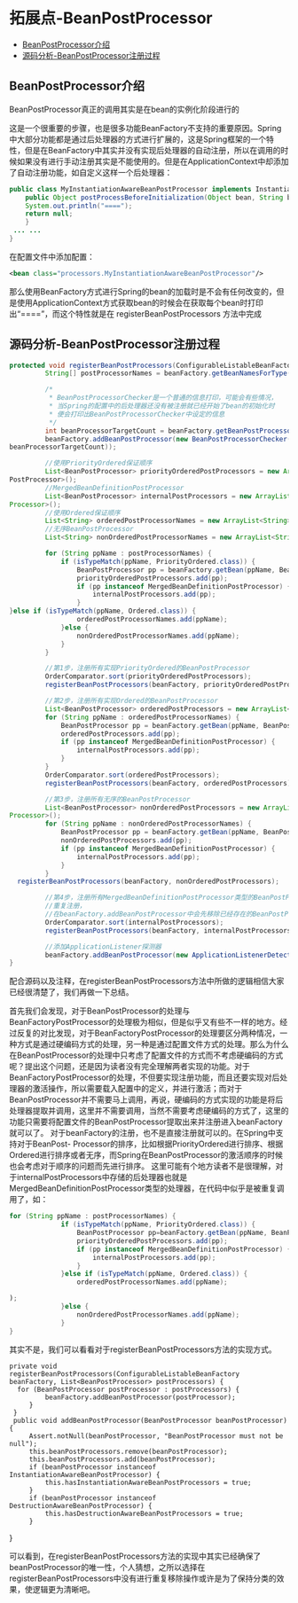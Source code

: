# 拓展点-BeanPostProcessor

- [BeanPostProcessor介绍](#BeanPostProcessor介绍)
- [源码分析-BeanPostProcessor注册过程](#源码分析-BeanPostProcessor注册过程)

## BeanPostProcessor介绍

BeanPostProcessor真正的调用其实是在bean的实例化阶段进行的

这是一个很重要的步骤，也是很多功能BeanFactory不支持的重要原因。Spring中大部分功能都是通过后处理器的方式进行扩展的，这是Spring框架的一个特性，但是在BeanFactory中其实并没有实现后处理器的自动注册，所以在调用的时候如果没有进行手动注册其实是不能使用的。但是在ApplicationContext中却添加了自动注册功能，如自定义这样一个后处理器：

```java
public class MyInstantiationAwareBeanPostProcessor implements InstantiationAwareBeanPostProcessor{
	public Object postProcessBeforeInitialization(Object bean, String beanName) throws BeansException {
    System.out.println("====");
    return null;
 	}
 ... ...
}
```

在配置文件中添加配置：

```xml
<bean class="processors.MyInstantiationAwareBeanPostProcessor"/>
```

那么使用BeanFactory方式进行Spring的bean的加载时是不会有任何改变的，但是使用ApplicationContext方式获取bean的时候会在获取每个bean时打印出“====”，而这个特性就是在 registerBeanPostProcessors 方法中完成

## 源码分析-BeanPostProcessor注册过程

```java
protected void registerBeanPostProcessors(ConfigurableListableBeanFactory beanFactory) {
         String[] postProcessorNames = beanFactory.getBeanNamesForType(BeanPostProcessor.class, true, false);

         /*
          * BeanPostProcessorChecker是一个普通的信息打印，可能会有些情况，
          * 当Spring的配置中的后处理器还没有被注册就已经开始了bean的初始化时
          * 便会打印出BeanPostProcessorChecker中设定的信息
          */
         int beanProcessorTargetCount = beanFactory.getBeanPostProcessorCount() + 1 + postProcessorNames.length;
         beanFactory.addBeanPostProcessor(new BeanPostProcessorChecker(beanFactory,   
beanProcessorTargetCount));

         //使用PriorityOrdered保证顺序
         List<BeanPostProcessor> priorityOrderedPostProcessors = new ArrayList<Bean-   
PostProcessor>();
         //MergedBeanDefinitionPostProcessor
         List<BeanPostProcessor> internalPostProcessors = new ArrayList<BeanPost-   
Processor>();
         //使用Ordered保证顺序
         List<String> orderedPostProcessorNames = new ArrayList<String>();
         //无序BeanPostProcessor
         List<String> nonOrderedPostProcessorNames = new ArrayList<String>();

         for (String ppName : postProcessorNames) {
             if (isTypeMatch(ppName, PriorityOrdered.class)) {
                 BeanPostProcessor pp = beanFactory.getBean(ppName, BeanPostProcessor.class);
                 priorityOrderedPostProcessors.add(pp);
                 if (pp instanceof MergedBeanDefinitionPostProcessor) {
                     internalPostProcessors.add(pp);
                 }
}else if (isTypeMatch(ppName, Ordered.class)) {
                 orderedPostProcessorNames.add(ppName);
             }else {
                 nonOrderedPostProcessorNames.add(ppName);
             }
         }

         //第1步，注册所有实现PriorityOrdered的BeanPostProcessor
         OrderComparator.sort(priorityOrderedPostProcessors);
         registerBeanPostProcessors(beanFactory, priorityOrderedPostProcessors);

         //第2步，注册所有实现Ordered的BeanPostProcessor
         List<BeanPostProcessor> orderedPostProcessors = new ArrayList<BeanPostProcessor>();
         for (String ppName : orderedPostProcessorNames) {
             BeanPostProcessor pp = beanFactory.getBean(ppName, BeanPostProcessor.class);
             orderedPostProcessors.add(pp);
             if (pp instanceof MergedBeanDefinitionPostProcessor) {
                 internalPostProcessors.add(pp);
             }
         }
         OrderComparator.sort(orderedPostProcessors);
         registerBeanPostProcessors(beanFactory, orderedPostProcessors);

         //第3步，注册所有无序的BeanPostProcessor
         List<BeanPostProcessor> nonOrderedPostProcessors = new ArrayList<BeanPost-  
Processor>();
         for (String ppName : nonOrderedPostProcessorNames) {
             BeanPostProcessor pp = beanFactory.getBean(ppName, BeanPostProcessor.class);
             nonOrderedPostProcessors.add(pp);
             if (pp instanceof MergedBeanDefinitionPostProcessor) {
                 internalPostProcessors.add(pp);
             }
         }
  registerBeanPostProcessors(beanFactory, nonOrderedPostProcessors);

         //第4步，注册所有MergedBeanDefinitionPostProcessor类型的BeanPostProcessor，并非
         //重复注册，
         //在beanFactory.addBeanPostProcessor中会先移除已经存在的BeanPostProcessor
         OrderComparator.sort(internalPostProcessors);
         registerBeanPostProcessors(beanFactory, internalPostProcessors);

         //添加ApplicationListener探测器
         beanFactory.addBeanPostProcessor(new ApplicationListenerDetector());
}
```

配合源码以及注释，在registerBeanPostProcessors方法中所做的逻辑相信大家已经很清楚了，我们再做一下总结。

首先我们会发现，对于BeanPostProcessor的处理与BeanFactoryPostProcessor的处理极为相似，但是似乎又有些不一样的地方。经过反复的对比发现，对于BeanFactoryPostProcessor的处理要区分两种情况，一种方式是通过硬编码方式的处理，另一种是通过配置文件方式的处理。那么为什么在BeanPostProcessor的处理中只考虑了配置文件的方式而不考虑硬编码的方式呢？提出这个问题，还是因为读者没有完全理解两者实现的功能。对于BeanFactoryPostProcessor的处理，不但要实现注册功能，而且还要实现对后处理器的激活操作，所以需要载入配置中的定义，并进行激活；而对于BeanPostProcessor并不需要马上调用，再说，硬编码的方式实现的功能是将后处理器提取并调用，这里并不需要调用，当然不需要考虑硬编码的方式了，这里的功能只需要将配置文件的BeanPostProcessor提取出来并注册进入beanFactory就可以了。
对于beanFactory的注册，也不是直接注册就可以的。在Spring中支持对于BeanPost- Processor的排序，比如根据PriorityOrdered进行排序、根据Ordered进行排序或者无序，而Spring在BeanPostProcessor的激活顺序的时候也会考虑对于顺序的问题而先进行排序。
这里可能有个地方读者不是很理解，对于internalPostProcessors中存储的后处理器也就是MergedBeanDefinitionPostProcessor类型的处理器，在代码中似乎是被重复调用了，如：

```java
for (String ppName : postProcessorNames) {
             if (isTypeMatch(ppName, PriorityOrdered.class)) {
                 BeanPostProcessor pp=beanFactory.getBean(ppName, BeanPostProcessor.class);
                 priorityOrderedPostProcessors.add(pp);
                 if (pp instanceof MergedBeanDefinitionPostProcessor) {
                     internalPostProcessors.add(pp);
                 }
             }else if (isTypeMatch(ppName, Ordered.class)) {
                 orderedPostProcessorNames.add(ppName);

);
             }else {
                 nonOrderedPostProcessorNames.add(ppName);
             }
}
```

其实不是，我们可以看看对于registerBeanPostProcessors方法的实现方式。


    private void registerBeanPostProcessors(ConfigurableListableBeanFactory beanFactory, List<BeanPostProcessor> postProcessors) {  
      for (BeanPostProcessor postProcessor : postProcessors) {
             beanFactory.addBeanPostProcessor(postProcessor);
         }
     }
     public void addBeanPostProcessor(BeanPostProcessor beanPostProcessor) {
         Assert.notNull(beanPostProcessor, "BeanPostProcessor must not be null");
         this.beanPostProcessors.remove(beanPostProcessor);
         this.beanPostProcessors.add(beanPostProcessor);
         if (beanPostProcessor instanceof InstantiationAwareBeanPostProcessor) {
             this.hasInstantiationAwareBeanPostProcessors = true;
         }
         if (beanPostProcessor instanceof DestructionAwareBeanPostProcessor) {
             this.hasDestructionAwareBeanPostProcessors = true;
         }
}

可以看到，在registerBeanPostProcessors方法的实现中其实已经确保了beanPostProcessor的唯一性，个人猜想，之所以选择在registerBeanPostProcessors中没有进行重复移除操作或许是为了保持分类的效果，使逻辑更为清晰吧。

